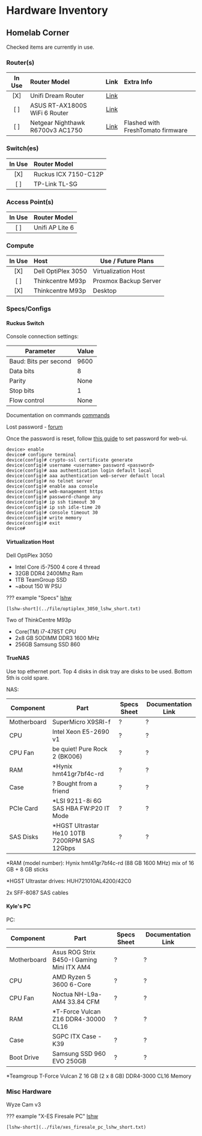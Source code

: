 # Hardware Inventory

## Homelab Corner

Checked items are currently in use.

### Router(s)

| In Use |           Router Model           |                                                  Link                                                   |            Extra Info             |
| :----: | :------------------------------ | :-----------------------------------------------------------------------------------------------------: | :------------------------------- |
|  [X]   |        Unifi Dream Router        |                             [Link](https://store.ui.com/us/en/products/udr)                             |                                   |
|  [ ]   |  ASUS RT-AX1800S WiFi 6 Router   | [Link](https://www.asus.com/networking-iot-servers/wifi-routers/asus-wifi-routers/rt-ax1800s/techspec/) |                                   |
|  [ ]   | Netgear Nighthawk R6700v3 AC1750 |                        [Link](https://www.netgear.com/home/wifi/routers/r6700/)                         | Flashed with FreshTomato firmware |

### Switch(es)

| In Use | Router Model         |
| :----: | :------------------- |
|  [X]   | Ruckus ICX 7150-C12P |
|  [ ]   | TP-Link TL-SG        |

### Access Point(s)

| In Use | Router Model    |
| :----: | :-------------- |
|  [ ]   | Unifi AP Lite 6 |

### Compute

| In Use | Host               | Use / Future Plans    |
| :----: | :----------------- | --------------------- |
|  [X]   | Dell OptiPlex 3050 | Virtualization Host   |
|  [ ]   | Thinkcentre M93p   | Proxmox Backup Server |
|  [X]   | Thinkcentre M93p   | Desktop               |

### Specs/Configs

#### Ruckus Switch

Console connection settings:

| Parameter             | Value |
| --------------------- | ----- |
| Baud: Bits per second | 9600  |
| Data bits             | 8     |
| Parity                | None  |
| Stop bits             | 1     |
| Flow control          | None  |

Documentation on commands [commands](https://docs.ruckuswireless.com/fastiron/08.0.50/fastiron-08050-commandref/GUID-0FCE99FF-A5E5-4A6F-88D6-60740D7965D6-homepage.html)

Lost password - [forum](https://community.ruckuswireless.com/t5/RUCKUS-Support-for-Lennar-Homes/ICX-7150-Login-Issue-after-Factory-Reset-and-quot-no-password/m-p/52814)

Once the password is reset, follow [this guide](https://docs.commscope.com/en-US/bundle/icx-quickstart/page/GUID-3AD21FAD-D8BF-49FF-BBF3-5620F197E322.html) to set password for web-ui.

```serial
device> enable
device# configure terminal
device(config)# crypto-ssl certificate generate
device(config)# username <username> password <password>
device(config)# aaa authentication login default local
device(config)# aaa authentication web-server default local
device(config)# no telnet server
device(config)# enable aaa console
device(config)# web-management https
device(config)# password-change any
device(config)# ip ssh timeout 30
device(config)# ip ssh idle-time 20
device(config)# console timeout 30
device(config)# write memory
device(config)# exit
device#
```

#### Virtualization Host

Dell OptiPlex 3050

- Intel Core i5-7500 4 core 4 thread
- 32GB DDR4 2400Mhz Ram
- 1TB TeamGroup SSD
- ~about 150 W PSU

??? example "Specs"
    [lshw](../file/optiplex_3050_lshw.txt)
    
    [lshw-short](../file/optiplex_3050_lshw_short.txt)

Two of ThinkCentre M93p

- Core(TM) i7-4785T CPU
- 2x8 GB SODIMM DDR3 1600 MHz
- 256GB Samsung SSD 860

#### TrueNAS

Use top ethernet port. Top 4 disks in disk tray are disks to be used. Bottom 5th is cold spare.

NAS:

| Component   | Part                                         | Specs Sheet | Documentation Link |
| ----------- | -------------------------------------------- | ----------- | ------------------ |
| Motherboard | SuperMicro X9SRI-f                           | ?           | ?                  |
| CPU         | Intel Xeon E5-2690 v1                        | ?           | ?                  |
| CPU Fan     | be quiet! Pure Rock 2 (BK006)                | ?           | ?                  |
| RAM         | *Hynix hmt41gr7bf4c-rd                       | ?           | ?                  |
| Case        | ? Bought from a friend                       | ?           | ?                  |
| PCIe Card   | *LSI 9211-8i 6G SAS HBA FW:P20 IT Mode       | ?           | ?                  |
| SAS Disks   | *HGST Ultrastar He10 10TB 7200RPM SAS 12Gbps | ?           | ?                  |

*RAM (model number): Hynix hmt41gr7bf4c-rd (88 GB 1600 MHz) mix of 16 GB + 8 GB sticks

*HGST Ultrastar drives: HUH721010AL4200/42C0

2x SFF-8087 SAS cables

#### Kyle's PC

PC:

| Component   | Part                                      | Specs Sheet | Documentation Link |
| ----------- | ----------------------------------------- | ----------- | ------------------ |
| Motherboard | Asus ROG Strix B450-I Gaming Mini ITX AM4 | ?           | ?                  |
| CPU         | AMD Ryzen 5 3600 6-Core                   | ?           | ?                  |
| CPU Fan     | Noctua NH-L9a-AM4 33.84 CFM               | ?           | ?                  |
| RAM         | *T-Force Vulcan Z16 DDR4-30000 CL16       | ?           | ?                  |
| Case        | SGPC ITX Case - K39                       | ?           | ?                  |
| Boot Drive  | Samsung SSD 960 EVO 250GB                 | ?           | ?                  |

*Teamgroup T-Force Vulcan Z 16 GB (2 x 8 GB) DDR4-3000 CL16 Memory

### Misc Hardware

Wyze Cam v3

??? example "X-ES Firesale PC"
    [lshw](../file/xes_firesale_pc_lshw.txt)

    [lshw-short](../file/xes_firesale_pc_lshw_short.txt)
